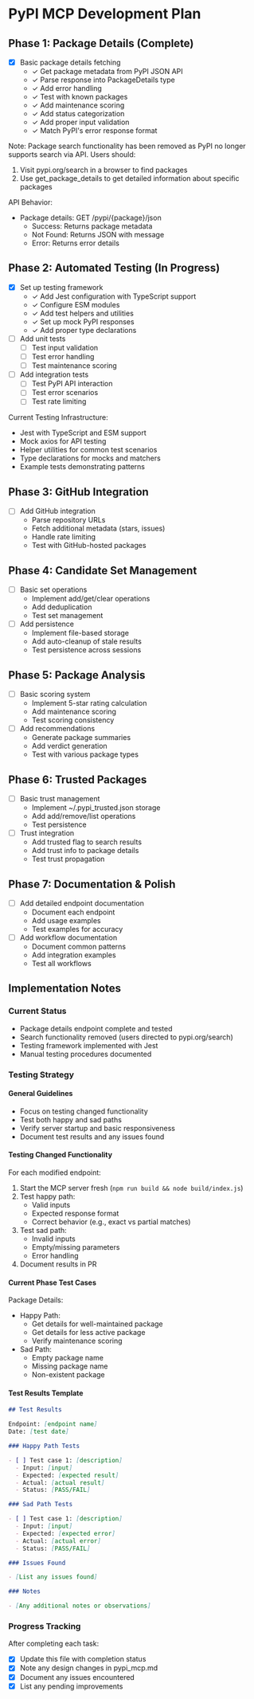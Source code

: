 # PyPI MCP Development Plan

## Phase 1: Package Details (Complete)

- [x] Basic package details fetching
  - ✓ Get package metadata from PyPI JSON API
  - ✓ Parse response into PackageDetails type
  - ✓ Add error handling
  - ✓ Test with known packages
  - ✓ Add maintenance scoring
  - ✓ Add status categorization
  - ✓ Add proper input validation
  - ✓ Match PyPI's error response format

Note: Package search functionality has been removed as PyPI no longer supports search via API. Users should:

1. Visit pypi.org/search in a browser to find packages
2. Use get_package_details to get detailed information about specific packages

API Behavior:

- Package details: GET /pypi/{package}/json
  - Success: Returns package metadata
  - Not Found: Returns JSON with message
  - Error: Returns error details

## Phase 2: Automated Testing (In Progress)

- [x] Set up testing framework
  - ✓ Add Jest configuration with TypeScript support
  - ✓ Configure ESM modules
  - ✓ Add test helpers and utilities
  - ✓ Set up mock PyPI responses
  - ✓ Add proper type declarations
- [ ] Add unit tests
  - [ ] Test input validation
  - [ ] Test error handling
  - [ ] Test maintenance scoring
- [ ] Add integration tests
  - [ ] Test PyPI API interaction
  - [ ] Test error scenarios
  - [ ] Test rate limiting

Current Testing Infrastructure:
- Jest with TypeScript and ESM support
- Mock axios for API testing
- Helper utilities for common test scenarios
- Type declarations for mocks and matchers
- Example tests demonstrating patterns

## Phase 3: GitHub Integration

- [ ] Add GitHub integration
  - Parse repository URLs
  - Fetch additional metadata (stars, issues)
  - Handle rate limiting
  - Test with GitHub-hosted packages

## Phase 4: Candidate Set Management

- [ ] Basic set operations
  - Implement add/get/clear operations
  - Add deduplication
  - Test set management
- [ ] Add persistence
  - Implement file-based storage
  - Add auto-cleanup of stale results
  - Test persistence across sessions

## Phase 5: Package Analysis

- [ ] Basic scoring system
  - Implement 5-star rating calculation
  - Add maintenance scoring
  - Test scoring consistency
- [ ] Add recommendations
  - Generate package summaries
  - Add verdict generation
  - Test with various package types

## Phase 6: Trusted Packages

- [ ] Basic trust management
  - Implement ~/.pypi_trusted.json storage
  - Add add/remove/list operations
  - Test persistence
- [ ] Trust integration
  - Add trusted flag to search results
  - Add trust info to package details
  - Test trust propagation

## Phase 7: Documentation & Polish

- [ ] Add detailed endpoint documentation
  - Document each endpoint
  - Add usage examples
  - Test examples for accuracy
- [ ] Add workflow documentation
  - Document common patterns
  - Add integration examples
  - Test all workflows

## Implementation Notes

### Current Status

- Package details endpoint complete and tested
- Search functionality removed (users directed to pypi.org/search)
- Testing framework implemented with Jest
- Manual testing procedures documented

### Testing Strategy

#### General Guidelines

- Focus on testing changed functionality
- Test both happy and sad paths
- Verify server startup and basic responsiveness
- Document test results and any issues found

#### Testing Changed Functionality

For each modified endpoint:

1. Start the MCP server fresh (`npm run build && node build/index.js`)
2. Test happy path:
   - Valid inputs
   - Expected response format
   - Correct behavior (e.g., exact vs partial matches)
3. Test sad path:
   - Invalid inputs
   - Empty/missing parameters
   - Error handling
4. Document results in PR

#### Current Phase Test Cases

Package Details:

- Happy Path:
  - Get details for well-maintained package
  - Get details for less active package
  - Verify maintenance scoring
- Sad Path:
  - Empty package name
  - Missing package name
  - Non-existent package

#### Test Results Template

```markdown
## Test Results

Endpoint: [endpoint name]
Date: [test date]

### Happy Path Tests

- [ ] Test case 1: [description]
  - Input: [input]
  - Expected: [expected result]
  - Actual: [actual result]
  - Status: [PASS/FAIL]

### Sad Path Tests

- [ ] Test case 1: [description]
  - Input: [input]
  - Expected: [expected error]
  - Actual: [actual error]
  - Status: [PASS/FAIL]

### Issues Found

- [List any issues found]

### Notes

- [Any additional notes or observations]
```

### Progress Tracking

After completing each task:

- [x] Update this file with completion status
- [x] Note any design changes in pypi_mcp.md
- [x] Document any issues encountered
- [x] List any pending improvements
